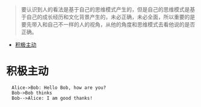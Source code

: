 > 要认识到人的看法是基于自己的思维模式产生的，但是自己的思维模式是基于自己的成长经历和文化背景产生的，未必正确，未必全面，所以重要的是要先带入和自己不一样的人的视角，从他的角度和思维模式去看他说的是否正确。

- [积极主动](#积极主动)


# 积极主动

```seq
  Alice->Bob: Hello Bob, how are you?
  Bob->Bob thinks
  Bob-->Alice: I am good thanks!
```
